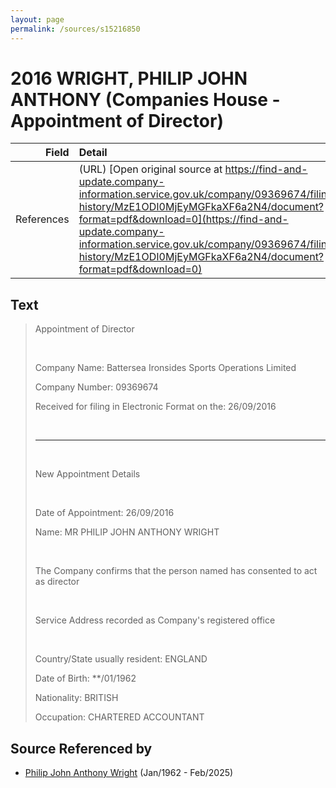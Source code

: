 ```yaml
---
layout: page
permalink: /sources/s15216850
---
```


# 2016 WRIGHT, PHILIP JOHN ANTHONY (Companies House - Appointment of Director)

Field | Detail
---:|:---
References | (URL) [Open original source at https://find-and-update.company-information.service.gov.uk/company/09369674/filing-history/MzE1ODI0MjEyMGFkaXF6a2N4/document?format=pdf&download=0](https://find-and-update.company-information.service.gov.uk/company/09369674/filing-history/MzE1ODI0MjEyMGFkaXF6a2N4/document?format=pdf&download=0)

## Text

> Appointment of Director
>
> <br/>
>
> Company Name: Battersea Ironsides Sports Operations Limited
>
> Company Number: 09369674
>
> Received for filing in Electronic Format on the: 26/09/2016
>
> <br/>
>
> ---
>
> <br/>
>
> New Appointment Details
>
> <br/>
>
> Date of Appointment: 26/09/2016
>
> Name: MR PHILIP JOHN ANTHONY WRIGHT
>
> <br/>
>
> The Company confirms that the person named has consented to act as director
>
> <br/>
>
> Service Address recorded as Company's registered office
>
> <br/>
>
> Country/State usually resident: ENGLAND
>
> Date of Birth: **/01/1962
>
> Nationality: BRITISH
>
> Occupation: CHARTERED ACCOUNTANT
>

## Source Referenced by

* [Philip John Anthony Wright](../people/@66352546@-philip-john-anthony-wright-b1962-1-d2025-2.md) (Jan/1962 - Feb/2025)
